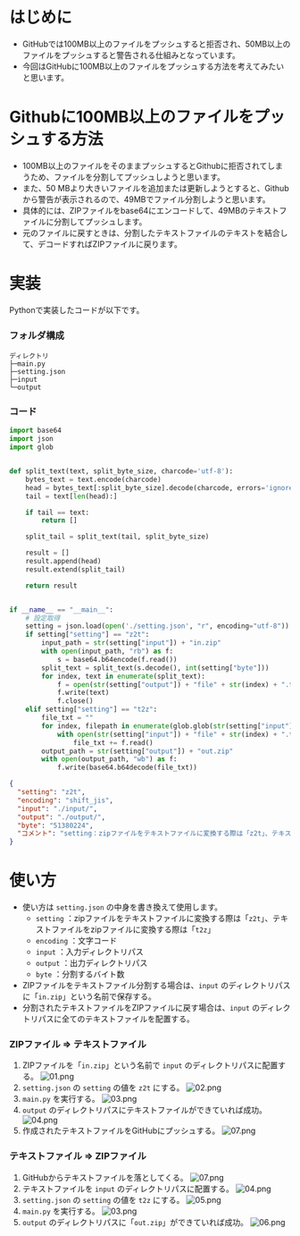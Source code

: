 # はじめに
- GitHubでは100MB以上のファイルをプッシュすると拒否され、50MB以上のファイルをプッシュすると警告される仕組みとなっています。
- 今回はGitHubに100MB以上のファイルをプッシュする方法を考えてみたいと思います。


# Githubに100MB以上のファイルをプッシュする方法

- 100MB以上のファイルをそのままプッシュするとGithubに拒否されてしまうため、ファイルを分割してプッシュしようと思います。
- また、50 MBより大きいファイルを追加または更新しようとすると、Githubから警告が表示されるので、49MBでファイル分割しようと思います。
- 具体的には、ZIPファイルをbase64にエンコードして、49MBのテキストファイルに分割してプッシュします。
- 元のファイルに戻すときは、分割したテキストファイルのテキストを結合して、デコードすればZIPファイルに戻ります。

# 実装
Pythonで実装したコードが以下です。

### フォルダ構成
```
ディレクトリ
├─main.py
├─setting.json
├─input
└─output
```

### コード
```python:main.py
import base64
import json
import glob


def split_text(text, split_byte_size, charcode='utf-8'):
    bytes_text = text.encode(charcode)
    head = bytes_text[:split_byte_size].decode(charcode, errors='ignore')
    tail = text[len(head):]

    if tail == text:
        return []

    split_tail = split_text(tail, split_byte_size)

    result = []
    result.append(head)
    result.extend(split_tail)

    return result


if __name__ == "__main__":
    # 設定取得
    setting = json.load(open('./setting.json', "r", encoding="utf-8"))
    if setting["setting"] == "z2t":
        input_path = str(setting["input"]) + "in.zip"
        with open(input_path, "rb") as f:
            s = base64.b64encode(f.read())
        split_text = split_text(s.decode(), int(setting["byte"]))
        for index, text in enumerate(split_text):
            f = open(str(setting["output"]) + "file" + str(index) + ".txt", 'w', encoding=setting["encoding"])
            f.write(text)
            f.close()
    elif setting["setting"] == "t2z":
        file_txt = ""
        for index, filepath in enumerate(glob.glob(str(setting["input"]) + "*")):
            with open(str(setting["input"]) + "file" + str(index) + ".txt", "r", encoding=setting["encoding"]) as f:
                file_txt += f.read()
        output_path = str(setting["output"]) + "out.zip"
        with open(output_path, "wb") as f:
            f.write(base64.b64decode(file_txt))
```

```json:setting.json
{
  "setting": "z2t",
  "encoding": "shift_jis",
  "input": "./input/",
  "output": "./output/",
  "byte": "51380224",
  "コメント": "setting：zipファイルをテキストファイルに変換する際は「z2t」、テキストファイルをzipファイルに変換する際は「t2z」、encoding：文字コード、inputは入力対象ディレクトリのパス、outputは出力対象ディレクトリのパス、byte：テキストファイル出力時の分割サイズ、ファイル名：「in.zip」または「in.txt」"
}
```

# 使い方
- 使い方は `setting.json` の中身を書き換えて使用します。
    - `setting` ：zipファイルをテキストファイルに変換する際は「`z2t`」、テキストファイルをzipファイルに変換する際は「`t2z`」
    - `encoding` ：文字コード
    - `input` ：入力ディレクトリパス
    - `output` ：出力ディレクトリパス
    - `byte` ：分割するバイト数
- ZIPファイルをテキストファイル分割する場合は、`input` のディレクトリパスに「`in.zip`」という名前で保存する。
- 分割されたテキストファイルをZIPファイルに戻す場合は、`input` のディレクトリパスに全てのテキストファイルを配置する。

### ZIPファイル ⇒ テキストファイル
1. ZIPファイルを「`in.zip`」という名前で `input` のディレクトリパスに配置する。
![01.png](https://qiita-image-store.s3.ap-northeast-1.amazonaws.com/0/449867/894d0a78-8389-71ea-a462-3c5cb9a4eda2.png)
2. `setting.json` の `setting` の値を `z2t` にする。
![02.png](https://qiita-image-store.s3.ap-northeast-1.amazonaws.com/0/449867/7851a5ac-0428-fe2c-8bee-12768c3c672b.png)
3. `main.py` を実行する。
![03.png](https://qiita-image-store.s3.ap-northeast-1.amazonaws.com/0/449867/7a225225-4ff4-3413-089f-945951ba61ca.png)
4. `output` のディレクトリパスにテキストファイルができていれば成功。
![04.png](https://qiita-image-store.s3.ap-northeast-1.amazonaws.com/0/449867/681e168d-d34f-4580-40b8-c68486fa12dc.png)
5. 作成されたテキストファイルをGitHubにプッシュする。
![07.png](https://qiita-image-store.s3.ap-northeast-1.amazonaws.com/0/449867/4be9dd06-f623-8a3c-17f4-8728bf15915b.png)

### テキストファイル ⇒ ZIPファイル
1. GitHubからテキストファイルを落としてくる。
![07.png](https://qiita-image-store.s3.ap-northeast-1.amazonaws.com/0/449867/4be9dd06-f623-8a3c-17f4-8728bf15915b.png)
2. テキストファイルを `input` のディレクトリパスに配置する。
![04.png](https://qiita-image-store.s3.ap-northeast-1.amazonaws.com/0/449867/681e168d-d34f-4580-40b8-c68486fa12dc.png)
3. `setting.json` の `setting` の値を `t2z` にする。
![05.png](https://qiita-image-store.s3.ap-northeast-1.amazonaws.com/0/449867/029889cf-0964-df27-e2cb-91815f1ee33a.png)
4. `main.py` を実行する。
![03.png](https://qiita-image-store.s3.ap-northeast-1.amazonaws.com/0/449867/7a225225-4ff4-3413-089f-945951ba61ca.png)
5. `output` のディレクトリパスに「`out.zip`」ができていれば成功。
![06.png](https://qiita-image-store.s3.ap-northeast-1.amazonaws.com/0/449867/17b69815-b59d-0663-70b2-1f63b2cf0de5.png)
